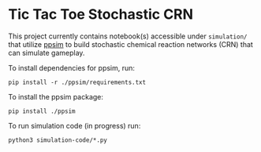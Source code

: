 # Tic Tac Toe Stochastic CRN

This project currently contains notebook(s) accessible under ```simulation/``` that utilize [ppsim](https://github.com/UC-Davis-molecular-computing/ppsim) to build stochastic chemical reaction networks (CRN) that can simulate gameplay.

To install dependencies for ppsim, run:

```pip install -r ./ppsim/requirements.txt```

To install the ppsim package:

```pip install ./ppsim```

To run simulation code (in progress) run:

```python3 simulation-code/*.py```